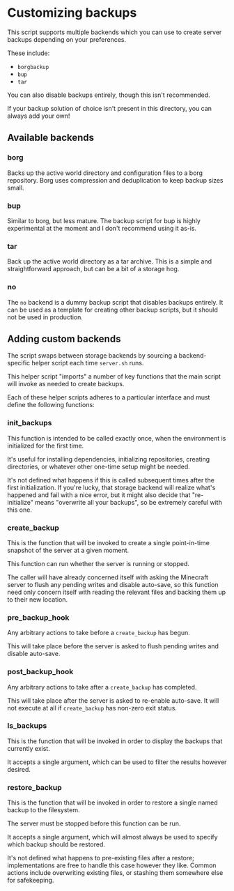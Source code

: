 # Customizing backups

This script supports multiple backends which you can use to
create server backups depending on your preferences.

These include:
- `borgbackup`
- `bup`
- `tar`

You can also disable backups entirely, though this isn't recommended.

If your backup solution of choice isn't present in this directory,
you can always add your own!

## Available backends

### borg

Backs up the active world directory and configuration files to
a borg repository. Borg uses compression and deduplication to keep
backup sizes small.

### bup

Similar to borg, but less mature. The backup script for bup is highly
experimental at the moment and I don't recommend using it as-is.

### tar

Back up the active world directory as a tar archive. This is a simple
and straightforward approach, but can be a bit of a storage hog.

### no

The `no` backend is a dummy backup script that disables backups entirely.
It can be used as a template for creating other backup scripts,
but it should not be used in production.

## Adding custom backends

The script swaps between storage backends by sourcing a backend-specific
helper script each time `server.sh` runs.

This helper script "imports" a number of key functions that the main
script will invoke as needed to create backups.

Each of these helper scripts adheres to a particular interface and
must define the following functions:

### init_backups

This function is intended to be called exactly once,
when the environment is initialized for the first time.

It's useful for installing dependencies, initializing repositories,
creating directories, or whatever other one-time setup might be needed.

It's not defined what happens if this is called subsequent times
after the first initialization. If you're lucky, that storage backend
will realize what's happened and fail with a nice error,
but it might also decide that "re-initialize" means
"overwrite all your backups", so be extremely careful with this one.

### create_backup

This is the function that will be invoked to create a single
point-in-time snapshot of the server at a given moment.

This function can run whether the server is running or stopped.

The caller will have already concerned itself with asking the
Minecraft server to flush any pending writes and disable auto-save,
so this function need only concern itself with reading the relevant
files and backing them up to their new location.

### pre_backup_hook

Any arbitrary actions to take before a `create_backup` has begun.

This will take place before the server is asked to flush pending writes
and disable auto-save.

### post_backup_hook

Any arbitrary actions to take after a `create_backup` has completed.

This will take place after the server is asked to re-enable auto-save.
It will not execute at all if `create_backup` has non-zero exit status.

### ls_backups

This is the function that will be invoked in order to display the
backups that currently exist.

It accepts a single argument, which can be used to filter the results
however desired.

### restore_backup

This is the function that will be invoked in order to restore a single
named backup to the filesystem.

The server must be stopped before this function can be run.

It accepts a single argument, which will almost always be used
to specify which backup should be restored.

It's not defined what happens to pre-existing files after a restore;
implementations are free to handle this case however they like.
Common actions include overwriting existing files, or stashing them
somewhere else for safekeeping.
